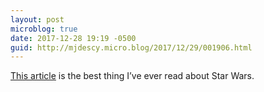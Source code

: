 ```yaml
---
layout: post
microblog: true
date: 2017-12-28 19:19 -0500
guid: http://mjdescy.micro.blog/2017/12/29/001906.html
---
```

[This article](http://dresdencodak.tumblr.com/post/168899627676/rey-rose-and-revolution-the-last-jedi-review) is the best thing I’ve ever read about Star Wars.
